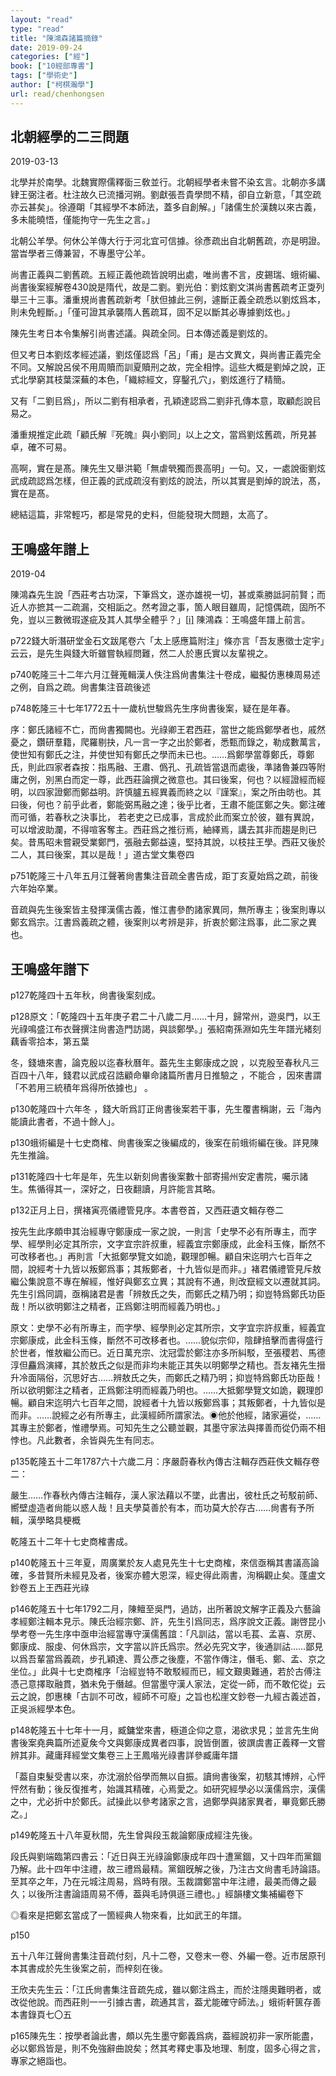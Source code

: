 ```yaml
---
layout: "read"
type: "read"
title: "陳鴻森諸篇摘錄"
date: 2019-09-24
categories: ["經"]
book: ["10經部專書"]
tags: ["學術史"]
author: ["柯棋瀚學"]
url: read/chenhongsen
---
```


## 北朝經學的二三問題

<time1>2019-03-13</time1>

北學并於南學。北魏實際儒釋衟三敎並行。北朝經學者未嘗不染玄言。北朝亦多講肄王弼注者。杜注故久已流播河朔。劉獻張吾貴學問不精，卻自立新意，「其空疏亦云甚矣」。徐遵朙「其經學不本師法，蓋多自創解。」「諸儒生於漢魏以來古義，多未能曉悟，僅能拘守一先生之言。」

北朝公羊學。何休公羊傳大行于河北宜可信據。徐彥疏出自北朝舊疏，亦是明證。當旹學者三傳兼習，不專墨守公羊。

尚書正義與二劉舊疏。五經正義他疏皆說明出處，唯尚書不言，皮錫瑞、蛾術編、尚書後案經解卷430說是隋代，故是二劉。<n>劉光伯：劉炫</n>劉文淇<v>尚書舊疏考正</v>㪅列舉三十三事。潘重規<v>尚書舊疏新考</v>「肰但據此三例，遽斷正義全疏悉以劉炫爲本，則未免輕斷。」「僅可證其承襲隋人舊疏耳，固不足以斷其必專據劉炫也。」

陳先生考日本<v>令集解</v>引<v>尚書述議</v>。與疏全同。日本傳述義是劉炫的。

但又考日本劉炫孝經述議，劉炫僅認爲「呂」「甫」是古文異文，與尚書正義完全不同。又解說呂侯不用周贖而訓夏贖刑之故，完全相悖。這些大概是劉焯之說，正式北學窮其枝葉深蕪的本色，「織綜經文，穿鑿孔穴」，劉炫進行了精簡。

又有「二劉㠯爲」，所以二劉有相承者，孔穎達認爲二劉非孔傳本意，取顧彪說㠯易之。

<n>潘重規</n>推定此疏「顧氏解『死魄』與小劉同」以上之文，當爲劉炫舊疏，所見甚卓，確不可易。

高啊，實在是髙。陳先生又舉洪範「無虐煢獨而畏高明」一句。又，一處說衟劉炫武成疏認爲怎樣，但正義的武成疏沒有劉炫的說法，所以其實是劉焯的說法，髙，實在是髙。

總結這篇，非常輕巧，都是常見的史料，但能發現大問題，太高了。

## 王鳴盛年譜上

<time1>2019-04</time1>

陳鴻森先生說「西莊考古功深，下筆爲文，遂亦雄視一切，甚或乘勝詆訶前賢；而近人亦摭其一二疏漏，交相詬之。然考證之事，箇人眼目雖周，記憶偶疏，固所不免，豈以三數微瑕遂疵及其人其學全體乎？」[[i\]](#_ednref1)  陳鴻森：<v>王鳴盛年譜上</v>前言。

p722錢大昕<v>潛研堂金石文跋尾</v>卷六「太上感應篇附注」條亦言「吾友惠徵士定宇」云云，是先生與錢大昕雖嘗執經問難，然二人於惠氏實以友輩視之。

p740<n>乾隆三十二年六月</n>江聲蒐輯漢人佚注爲<v>尙書集注</v>十卷成，繼擬仿惠棟<v>周易述</v>之例，自爲之疏。<n><v>尙書集注音疏後述</v></n>

p748<n>乾隆三十七年1772五十一歲</n>杭世駿爲先生序<v>尙書後案</v>，疑在是年春。

序：鄭氏諸經不亡，而<v>尙書</v>獨闕也。光祿卿王君西莊，當世之能爲鄭學者也，戚然憂之，鑽研羣籍，爬羅剔抉，凡一言一字之出於鄭者，悉甄而錄之，勒成數萬言，使世知有鄭氏之注，并使世知有鄭氏之學而未已也。……爲鄭學當尊鄭氏，尊鄭氏，則此四家者<n>森按：指馬融、王肅、僞孔、孔<v>疏</v></n>皆當退而處後，準諸魯兼四等附庸之例，別黑白而定一尊，此西莊論撰之微意也。其曰後案，何也？以經證經而經明，以四家證鄭而鄭益明。許慎臚五經異義而終之以『謹案』，案之所由昉也。其曰後，何也？前乎此者，鄭能弼馬融之達；後乎比者，王肅不能匡鄭之失。鄭注確而可循，若<v>春秋</v>之決事比， 若老吏之已成事，言成於此而案立於彼，雖有異說，可以增波助瀾，不得喧客奪主。西莊爲之推衍焉，紬繹焉，講去其非而趨是則已矣。昔馬昭未嘗親受業鄭門，張融去鄭益遠，堅持其說，以枝拄王學。西莊又後於二人，其曰後案，其以是哉！」<n><v>道古堂文集</v>卷四</n>

p751<n>乾隆三十八年五月</n>江聲著<v>尙書集注音疏</v>全書告成，距丁亥夏始爲之疏，前後六年始卒業。

<v>音疏</v>與先生<v>後案</v>皆主發揮漢儒古義，惟江書參酌諸家異同，無所專主；<v>後案</v>則專以鄭玄爲宗。江書爲義疏之體，<v>後案</v>則以考辨是非，折衷於鄭注爲事，此二家之異也。

## 王鳴盛年譜下

p127乾隆四十五年秋，尙書後案刻成。

p128原文：「乾隆四十五年庚子君二十八歲二月……十月，歸常州，遊吳門，以王光祿鳴盛江布衣聲撰注尙書造門訪謁，與談鄭學。」<n>張紹南<v>孫淵如先生年譜</v>光緒刻藕香零拾本，第五葉</n>

冬，錢塘來書，論克殷以迄春秋曆年。葢先生主鄭康成之說 ，以克殷至春秋凡三百四十八年，錢君以武成召誥顧命畢命諸篇所書月日推驗之 ，不能合 ，因來書謂「不若用三統積年爲得所依據也」 。

p130乾隆四十六年冬 ，錢大昕爲訂正<v>尙書後案</v>若干事，先生覆書稱謝，云「海內能讀此書者，不過十餘人」。

p130蛾術編是十七史商榷、尙書後案之後編成的，後案在前蛾術編在後。詳見陳先生推論。

p131<n>乾隆四十七年</n>是年，先生以新刻<v>尙書後案</v>數十部寄揚州安定書院，囑示諸生。焦循得其一，深好之，日夜翻讀，月許能言其略。

p132正月上日，撰褚寅亮<v>儀禮管見</v>序。<n>本書卷首，又西莊遺文輯存卷二</n>

按先生此序頗申其治經專守鄭康成一家之說，一則言「史學不必有所專主，而字學、經學則必定其所宗，文字宜宗許叔重，經義宜宗鄭康成，此金科玉條，斷然不可改移者也。」再則言「大抵鄭學覽文如詭，觀理卽暢。顧自宋迄明六七百年之間，說經考十九皆以叛鄭爲事；其叛鄭者，十九皆似是而非。」褚君<v>儀禮管見</v>斥敖繼公<v>集說</v>意不專在解經，惟好與鄭玄立異；其說有不通，則改竄經文以遷就其詞。先生引爲同調，亟稱諸君是書「辨敖氏之失，而鄭氏之精乃明；抑豈特爲鄭氏功臣哉！所以欲明鄭注之精者，正爲鄭注明而經義乃明也。」

原文：史學不必有所專主，而字學、經學則必定其所宗，文字宜宗許叔重，經義宜宗鄭康成，此金科玉條，斷然不可改移者也。……貌似宗仰，陰肆掊擊而書得盛行於世者，惟敖繼公而已。近日萬充宗、沈冠雲於鄭注亦多所糾駁，至張稷若、馬德淳但麤爲演繹，其於敖氏之似是而非均未能正其失以明鄭學之精也。吾友褚先生搢升冷面隔俗，沉思好古……辨敖氏之失，而鄭氏之精乃明；抑豈特爲鄭氏功臣哉！所以欲明鄭注之精者，正爲鄭注明而經義乃明也。……大抵鄭學覽文如詭，觀理卽暢。顧自宋迄明六七百年之間，說經者十九皆以叛鄭爲事；其叛鄭者，十九皆似是而非。……說經之必有所專主，此漢經師所謂家法。<n>◉他於他經，諸家遍從，</n>……其專主於鄭者，惟禮學焉。可知先生之公聽並觀，其墨守家法與擇善而從仍兩不相悖也。凡此數者，余皆與先生有同志。

p135乾隆五十二年1787六十六歲二月：序嚴蔚<v>春秋內傳古注輯存</v><n><v>西莊佚文輯存</v>卷二</n>：

嚴生……作<v>春秋內傳古注輯存</v>，漢人家法藉以不墜，此書出，彼杜氏之茍駁前師、嚮壁虛造者尙能以惑人哉！且夫學莫善於有本，而功莫大於存古……<v>尙書</v>有予所輯，漢學略具梗概

乾隆五十二年十七史商榷書成。

p140乾隆五十三年夏，周廣業於友人處見先生<v>十七史商榷</v>，來信亟稱其書議高論確，多昔賢所未經見及者，<v>後案</v>亦體大恩深，經史得此兩書，洵稱觀止矣。<n><v>蓬盧文鈔</v>卷五<v>上王西莊光祿</v></n>

p146<n>乾隆五十七年1792</n>二月，陳鳣至吳門，過訪，出所著<v>說文解字正義</v>及<v>六藝論</v><v>孝經鄭注</v>輯本見示。陳氏治經宗鄭、許，先生引爲同志，爲序<v>說文正義</v>。<n>謝啓昆<v>小學考</v>卷一</n>先生序中亟申治經當專守漢儒舊誼：「凡訓詁，當以毛萇、孟喜、京房、鄭康成、服虔、何休爲宗，文字當以許氏爲宗。然必先究文字，後通訓詁……鄙見以爲吾輩當爲義疏，步孔穎達、賈公彥之後塵，不當作傳注，僭毛、鄭、孟、京之坐位。」此與<v>十七史商榷序</v>「治經豈特不敢駁經而已，經文艱奧難通，若於古傅注憑己意擇取融貫，猶未免于僭越。但當墨守漢人家法，定從一師，而不敢佗從」云云之說，卽惠棟「古訓不可改，經師不可廢」之旨也<n><v>松崖文鈔</v>卷一<v>九經古義述首</v></n>，正吳派經學本色。

p148乾隆五十七年十一月，臧鏞堂來書，極道企仰之意，渴欲求見；並言先生<v>尙書後案堯典</v>篇所述夏矦今文與鄭康成異者四事，說皆倒置，彼譔<v>虞書正義釋</v>一文嘗辨其非。<n>藏庸<v>拜經堂文集</v>卷三<v>上王鳳喈光祿書</v>詳參<v>臧庸年譜</v></n>

「葢自束髮受書以來，亦沈溺於俗學而無以自振。讀<v>尙書後案</v>，初駭其博辨，心怦怦然有動；後反復推考，始識其精確，心焉愛之。如研究經學必以漢儒爲宗，漢儒之中，尤必折中於鄭氏。試操此以參考諸家之言，過鄭學與諸家異者，畢竟鄭氏勝之。」

p149乾隆五十八年夏秋間，先生曾與段玉裁論鄭康成經注先後。

段氏<v>與劉端臨第四書</v>云：「近日與王光祿論鄭康成年四十遭黨錮，又十四年而黨錮乃解。此十四年中注<v>禮</v>，故三<v>禮</v>爲最精。黨錮旣解之後，乃注<v>古文尙書</v><v>毛詩</v><v>論語</v>。至其卒之年，乃在元城注<v>周易</v>，爲時有限。玉裁謂鄭當中年注<v>禮</v>，最美而傳之最久；以後所注<v>書</v><v>論語</v><v>周易</v>不傅，葢與<v>毛詩</v>俱遜三<v>禮</v>也。」<n><v>經韻樓文集補編</v>卷下</n>

◎看來是把鄭玄當成了一箇經典人物來看，比如武王的年譜。

p150

五十八年江聲<v>尙書集注音疏</v>付刻，凡十二卷，又卷末一卷、外編一卷。<n>近市居原刊本</n>其書成於先生<v>後案</v>之前，而梓刻在後。

王欣夫先生云：「江氏<v>尙書集注音疏</v>先成，雖以鄭注爲主，而於注隱奧難明者，或改從他說。而西莊則一一引據古書，疏通其言，葢尤能確守師法。」<n><v>蛾術軒篋存善本書錄</v>頁七〇五</n>

p165陳先生：按學者論此書，頗以先生墨守鄭義爲病，葢經說初非一家所能盡，必以鄭爲皆是，則不免強辭曲說矣；然其考釋史事及地理、制度，固多心得之言，專家之絕詣也。

